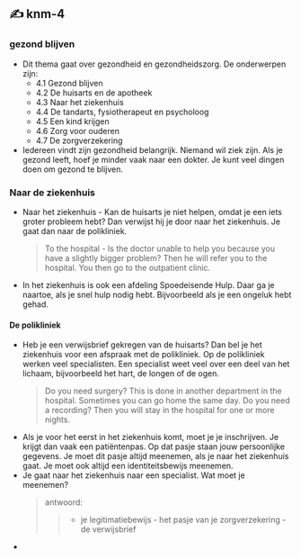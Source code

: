 ## :writing_hand: knm-4
### gezond blijven
- Dit thema gaat over gezondheid en gezondheidszorg. 
  De onderwerpen zijn: 
  - 4.1 Gezond blijven  
  - 4.2 De huisarts en de apotheek  
  - 4.3 Naar het ziekenhuis  
  - 4.4 De tandarts, fysiotherapeut en psycholoog  
  - 4.5 Een kind krijgen  
  - 4.6 Zorg voor ouderen  
  - 4.7 De zorgverzekering  
- Iedereen vindt zijn gezondheid belangrijk. Niemand wil ziek zijn. 
  Als je gezond leeft, hoef je minder vaak naar een dokter. 
  Je kunt veel dingen doen om gezond te blijven.
### Naar de ziekenhuis
- Naar het ziekenhuis - 
  Kan de huisarts je niet helpen, omdat je een iets groter probleem hebt?
  Dan verwijst hij je door naar het ziekenhuis.
  Je gaat dan naar de polikliniek.
    > To the hospital -
      Is the doctor unable to help you because you have a slightly bigger problem?
      Then he will refer you to the hospital.
      You then go to the outpatient clinic.
- In het ziekenhuis is ook een afdeling Spoedeisende Hulp.
  Daar ga je naartoe, als je snel hulp nodig hebt.
  Bijvoorbeeld als je een ongeluk hebt gehad.
#### De polikliniek

- Heb je een verwijsbrief gekregen van de huisarts?
  Dan bel je het ziekenhuis voor een afspraak met de polikliniek.
  Op de polikliniek werken veel specialisten.
  Een specialist weet veel over een deel van het lichaam, bijvoorbeeld het hart, de longen of de ogen.
    > Do you need surgery? This is done in another department in the hospital.
      Sometimes you can go home the same day.
      Do you need a recording?
      Then you will stay in the hospital for one or more nights.
- Als je voor het eerst in het ziekenhuis komt, moet je je inschrijven.
  Je krijgt dan vaak een patiëntenpas. Op dat pasje staan jouw persoonlijke gegevens. 
  Je moet dit pasje altijd meenemen, als je naar het ziekenhuis gaat.
  Je moet ook altijd een identiteitsbewijs meenemen.
- Je gaat naar het ziekenhuis naar een specialist. Wat moet je meenemen?  
    > antwoord: 
    > 
    >> - je legitimatiebewijs
       - het pasje van je zorgverzekering
       - de verwijsbrief
    >
- 
